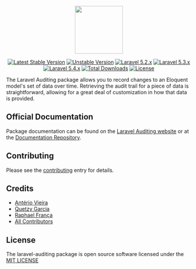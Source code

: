 <p align="center">
<a href="https://www.laravel-auditing.com" target="_blank"><img width="130" src="http://www.laravel-auditing.com/assets/img/laravel-auditing-logo.png"></a>
</p>

<p align="center">
<a href="https://packagist.org/packages/owen-it/laravel-auditing"><img src="https://poser.pugx.org/owen-it/laravel-auditing/v/stable.svg" alt="Latest Stable Version"></a>
<a href="https://packagist.org/packages/owen-it/laravel-auditing"><img src="https://poser.pugx.org/owen-it/laravel-auditing/v/unstable.svg" alt="Unstable Version"></a>
<a href="http://laravel.com"><img src="https://img.shields.io/badge/Laravel-5.2.x-brightgreen.svg?style=flat-square" alt="Laravel 5.2.x"></a>
<a href="http://laravel.com"><img src="https://img.shields.io/badge/Laravel-5.3.x-brightgreen.svg?style=flat-square" alt="Laravel 5.3.x"></a>
<a href="http://laravel.com"><img src="https://img.shields.io/badge/Laravel-5.4.x-brightgreen.svg?style=flat-square" alt="Laravel 5.4.x"></a>
<a href="https://packagist.org/packages/owen-it/laravel-auditing"><img src="https://poser.pugx.org/owen-it/laravel-auditing/d/total.svg" alt="Total Downloads"></a>
<a href="https://packagist.org/packages/owen-it/laravel-auditing"><img src="https://poser.pugx.org/owen-it/laravel-auditing/license.svg" alt="License"></a>

The Laravel Auditing package allows you to record changes to an Eloquent model's set of data over time.
Retrieving the audit trail for a piece of data is straightforward, allowing for a great deal of customization in how that data is provided.

## Official Documentation

Package documentation can be found on the [Laravel Auditing website](http://laravel-auditing.herokuapp.com) or at the [Documentation Repository](https://github.com/owen-it/laravel-auditing-doc/blob/master/README.md).

## Contributing

Please see the [contributing](http://www.laravel-auditing.com/docs/master/contributing) entry for details.

## Credits

- [Antério Vieira](https://github.com/anteriovieira)
- [Quetzy Garcia](https://github.com/quetzyg)
- [Raphael França](https://github.com/raphaelfranca)
- [All Contributors](https://github.com/owen-it/laravel-auditing/graphs/contributors)

## License

The laravel-auditing package is open source software licensed under the [MIT LICENSE](LICENSE.md)
